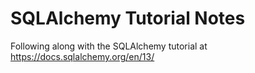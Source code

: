 # SQLAlchemy Tutorial Notes

Following along with the SQLAlchemy tutorial at https://docs.sqlalchemy.org/en/13/
